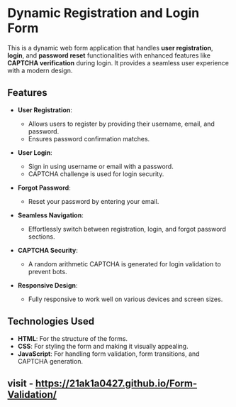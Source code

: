 # Dynamic Registration and Login Form

This is a dynamic web form application that handles **user registration**, **login**, and **password reset** functionalities with enhanced features like **CAPTCHA verification** during login. It provides a seamless user experience with a modern design.

## Features

- **User Registration**: 
  - Allows users to register by providing their username, email, and password.
  - Ensures password confirmation matches.
  
- **User Login**: 
  - Sign in using username or email with a password.
  - CAPTCHA challenge is used for login security.

- **Forgot Password**: 
  - Reset your password by entering your email.
  
- **Seamless Navigation**: 
  - Effortlessly switch between registration, login, and forgot password sections.

- **CAPTCHA Security**: 
  - A random arithmetic CAPTCHA is generated for login validation to prevent bots.

- **Responsive Design**: 
  - Fully responsive to work well on various devices and screen sizes.

## Technologies Used

- **HTML**: For the structure of the forms.
- **CSS**: For styling the form and making it visually appealing.
- **JavaScript**: For handling form validation, form transitions, and CAPTCHA generation.

## visit - https://21ak1a0427.github.io/Form-Validation/
